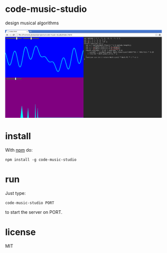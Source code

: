 # code-music-studio

design musical algorithms

![screenshot](images/screenshot.png)

# install

With [npm](https://npmjs.org) do:

```
npm install -g code-music-studio
```

# run

Just type:

```
code-music-studio PORT
```

to start the server on PORT.

# license

MIT
